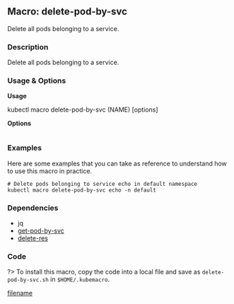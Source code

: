 ## Macro: delete-pod-by-svc

Delete all pods belonging to a service.

<!-- tabs:start -->

### **Description**


Delete all pods belonging to a service.



### **Usage & Options**

**Usage**

kubectl macro delete-pod-by-svc (NAME) [options]

**Options**

```

```

### **Examples**

Here are some examples that you can take as reference to understand how to use this macro in practice.
```shell
# Delete pods belonging to service echo in default namespace
kubectl macro delete-pod-by-svc echo -n default

```

### **Dependencies**

* jq
* [get-pod-by-svc](docs/get-pod-by-svc.md)
* [delete-res](docs/delete-res.md)

### **Code**

?> To install this macro, copy the code into a local file and save as `delete-pod-by-svc.sh` in `$HOME/.kubemacro`.

[filename](../bin/delete-pod-by-svc.sh ':include :type=code shell')

<!-- tabs:end -->
